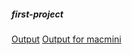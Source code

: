 ##### first-project
[Output](http://localhost:8080/job/TestJob/badge/icon) 
[Output for macmini](http://10.144.214.164:8080/job/Daily_MAC_64_SmokeTests/badge/icon)

